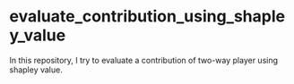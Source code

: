 # evaluate_contribution_using_shapley_value
In this repository, I try to evaluate a contribution of two-way player using shapley value.
